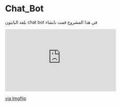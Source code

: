 # Chat_Bot
  بلغة البايثون chat bot في هذا المشروع قمت بانشاء 
  
<div style="width:360px;max-width:100%;"><div style="height:0;padding-bottom:56.11%;position:relative;"><iframe width="360" height="202" style="position:absolute;top:0;left:0;width:100%;height:100%;" frameBorder="0" src="https://imgflip.com/embed/5j253i"></iframe></div><p><a href="https://imgflip.com/gif/5j253i">via Imgflip</a></p></div>
